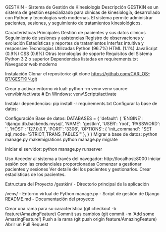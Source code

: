 GESTKIN - Sistema de Gestión de Kinesiología
Descripción
GESTKIN es un sistema de gestión especializado para clínicas de kinesiología, desarrollado con Python y tecnologías web modernas. El sistema permite administrar pacientes, sesiones, y seguimiento de tratamientos kinesiológicos.

Características Principales
Gestión de pacientes y sus datos clínicos
Seguimiento de sesiones y asistencias
Registro de observaciones y evolución
Estadísticas y reportes de tratamientos
Interfaz intuitiva y responsive
Tecnologías Utilizadas
Python (96.7%)
HTML (1.1%)
JavaScript (0.9%)
CSS (0.6%)
Otras tecnologías de soporte
Requisitos del Sistema
Python 3.2 o superior
Dependencias listadas en requirements.txt
Navegador web moderno



Instalación
Clonar el repositorio:
git clone https://github.com/CARLOS-BT/GESTKIN.git

Crear y activar entorno virtual:
python -m venv venv
source venv/bin/activate # En Windows: venv\Scripts\activate

Instalar dependencias:
pip install -r requirements.txt
Configurar la base de datos:

Configuración Base de datos:
DATABASES = {
'default': {
'ENGINE': 'django.db.backends.mysql',
'NAME': 'gestkin',
'USER': 'root',
'PASSWORD': '',
'HOST': '127.0.0.1',
'PORT': '3306',
'OPTIONS': {
'init_command': "SET sql_mode='STRICT_TRANS_TABLES'"
},
}
}
Migrar a base de datos:
python manage.py makemigrations
python manage.py migrate

Iniciar el servidor:
python manage.py runserver

Uso
Acceder al sistema a través del navegador: http://localhost:8000
Iniciar sesión con las credenciales proporcionadas
Comenzar a gestionar pacientes y sesiones
Ver detalle del los pacientes y gestionarlos.
Crear estadisticas de los pacientes.

Estructura del Proyecto
/gestkin/ - Directorio principal de la aplicación

/venv/ - Entorno virtual de Python
manage.py - Script de gestión de Django
README.md - Documentación del proyecto

Crear una rama para su característica (git checkout -b feature/AmazingFeature)
Commit sus cambios (git commit -m 'Add some AmazingFeature')
Push a la rama (git push origin feature/AmazingFeature)
Abrir un Pull Request
